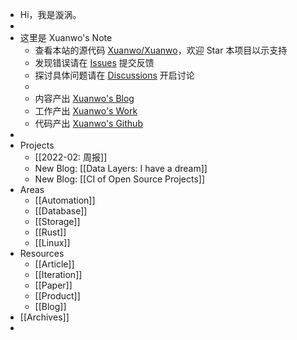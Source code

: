 - Hi，我是漩涡。
-
- 这里是 Xuanwo's Note
	- 查看本站的源代码 [Xuanwo/Xuanwo](https://github.com/Xuanwo/Xuanwo)，欢迎 Star 本项目以示支持
	- 发现错误请在 [Issues](https://github.com/Xuanwo/Xuanwo/issues) 提交反馈
	- 探讨具体问题请在 [Discussions](https://github.com/Xuanwo/Xuanwo/discussions) 开启讨论
	-
	- 内容产出 [Xuanwo's Blog](https://xuanwo.io)
	- 工作产出 [Xuanwo's Work](https://work.xuanwo.io)
	- 代码产出 [Xuanwo's Github](https://github.com/Xuanwo)
-
- Projects
	- [[2022-02: 周报]]
	- New Blog: [[Data Layers: I have a dream]]
	- New Blog: [[CI of Open Source Projects]]
- Areas
	- [[Automation]]
	- [[Database]]
	- [[Storage]]
	- [[Rust]]
	- [[Linux]]
- Resources
	- [[Article]]
	- [[Iteration]]
	- [[Paper]]
	- [[Product]]
	- [[Blog]]
- [[Archives]]
-